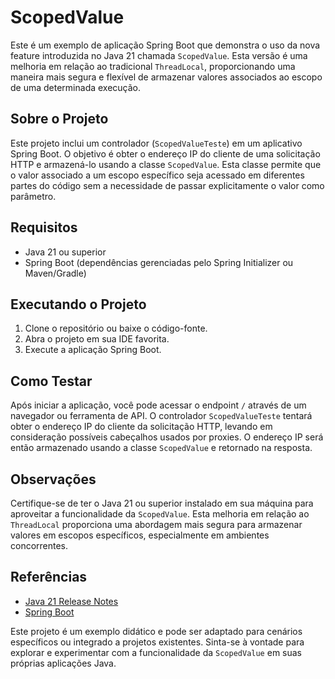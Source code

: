 # ScopedValue

Este é um exemplo de aplicação Spring Boot que demonstra o uso da nova feature introduzida no Java 21 chamada `ScopedValue`. Esta versão é uma melhoria em relação ao tradicional `ThreadLocal`, proporcionando uma maneira mais segura e flexível de armazenar valores associados ao escopo de uma determinada execução.

## Sobre o Projeto

Este projeto inclui um controlador (`ScopedValueTeste`) em um aplicativo Spring Boot. O objetivo é obter o endereço IP do cliente de uma solicitação HTTP e armazená-lo usando a classe `ScopedValue`. Esta classe permite que o valor associado a um escopo específico seja acessado em diferentes partes do código sem a necessidade de passar explicitamente o valor como parâmetro.

## Requisitos

- Java 21 ou superior
- Spring Boot (dependências gerenciadas pelo Spring Initializer ou Maven/Gradle)

## Executando o Projeto

1. Clone o repositório ou baixe o código-fonte.
2. Abra o projeto em sua IDE favorita.
3. Execute a aplicação Spring Boot.

## Como Testar

Após iniciar a aplicação, você pode acessar o endpoint `/` através de um navegador ou ferramenta de API. O controlador `ScopedValueTeste` tentará obter o endereço IP do cliente da solicitação HTTP, levando em consideração possíveis cabeçalhos usados por proxies. O endereço IP será então armazenado usando a classe `ScopedValue` e retornado na resposta.

## Observações

Certifique-se de ter o Java 21 ou superior instalado em sua máquina para aproveitar a funcionalidade da `ScopedValue`. Esta melhoria em relação ao `ThreadLocal` proporciona uma abordagem mais segura para armazenar valores em escopos específicos, especialmente em ambientes concorrentes.

## Referências

- [Java 21 Release Notes](https://openjdk.java.net/projects/jdk/21/release-notes#JEP-429)
- [Spring Boot](https://spring.io/projects/spring-boot)

Este projeto é um exemplo didático e pode ser adaptado para cenários específicos ou integrado a projetos existentes. Sinta-se à vontade para explorar e experimentar com a funcionalidade da `ScopedValue` em suas próprias aplicações Java.
